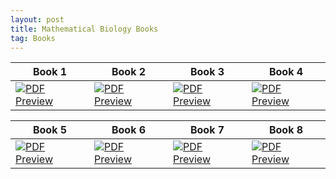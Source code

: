 ```yaml
---
layout: post
title: Mathematical Biology Books
tag: Books
---
```


| Book 1 | Book 2 | Book 3 | Book 4 |
|--------|--------|--------|--------|
| [![PDF Preview](https://images.tandf.co.uk/common/jackets/crclarge/978100329/9781003298663.jpg)](https://drive.google.com/file/d/1gCohb-TS898W3MHrMQl6-hLRLny8m9d-/view?usp=sharing) | [![PDF Preview](https://media.springernature.com/lw150/springer-static/cover-hires/book/978-981-19-8257-6?as=webp)](https://drive.google.com/file/d/1TNC4NPEcYxlQTFyaV5dByOkxYPlcQ4LY/view?usp=sharing) | [![PDF Preview](https://media.springernature.com/w316/springer-static/cover-hires/book/978-1-4614-1686-9?as=webp)](https://drive.google.com/file/d/1dQRv0jBkpeo-p38K7bcdDo2Xz2MKwfoP/view?usp=sharing) | [![PDF Preview](https://media.springernature.com/w316/springer-static/cover-hires/book/978-3-642-22664-9?as=webp)](https://drive.google.com/file/d/1zHpKoWYW7Xk2eRWJN8LDds-naekZYCJb/view?usp=sharing) | 



| Book 5 | Book 6 | Book 7 | Book 8 |
|--------|--------|--------|--------|
| [![PDF Preview](https://media.springernature.com/w316/springer-static/cover-hires/book/978-1-4471-0049-2?as=webp)](https://drive.google.com/file/d/18QksHoGXWE2fSBqs5aLn0vbyRhjlRFmJ/view?usp=sharing) | [![PDF Preview](https://media.springernature.com/w316/springer-static/cover-hires/book/978-0-387-22437-4?as=webp)](https://drive.google.com/file/d/1pba_GAsBMzRXpq2PuxXdZaXv6xIEr9HP/view?usp=sharing) | [![PDF Preview](https://media.springernature.com/w316/springer-static/cover-hires/book/978-0-387-22438-1?as=webp)](https://drive.google.com/file/d/1JH3RAp1Tjz__UvqNEZmYekFiGXSVEyWs/view?usp=sharing) | [![PDF Preview](https://media.springernature.com/w316/springer-static/cover-hires/book/978-3-642-22664-9?as=webp)](https://drive.google.com/file/d/1GorInnvH24Su1Rjl6UN-vfNb4tRkjIB-/view?usp=sharing) | 
